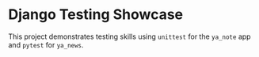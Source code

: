 # Django Testing Showcase

This project demonstrates testing skills using `unittest` for the `ya_note` app and `pytest` for `ya_news`.
